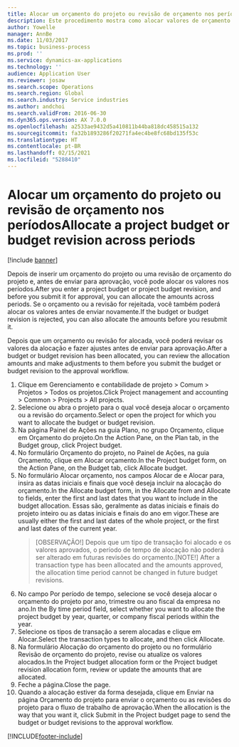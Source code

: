 ```yaml
---
title: Alocar um orçamento do projeto ou revisão de orçamento nos períodos
description: Este procedimento mostra como alocar valores de orçamento do projeto nos períodos.
author: Yowelle
manager: AnnBe
ms.date: 11/03/2017
ms.topic: business-process
ms.prod: ''
ms.service: dynamics-ax-applications
ms.technology: ''
audience: Application User
ms.reviewer: josaw
ms.search.scope: Operations
ms.search.region: Global
ms.search.industry: Service industries
ms.author: andchoi
ms.search.validFrom: 2016-06-30
ms.dyn365.ops.version: AX 7.0.0
ms.openlocfilehash: a2533ae9432d5a410811b44ba818dc458515a132
ms.sourcegitcommit: fa32b1893286f20271fa4ec4be8fc68bd135f53c
ms.translationtype: HT
ms.contentlocale: pt-BR
ms.lasthandoff: 02/15/2021
ms.locfileid: "5288410"
---
```

# <a name="allocate-a-project-budget-or-budget-revision-across-periods"></a><span data-ttu-id="f28d8-103">Alocar um orçamento do projeto ou revisão de orçamento nos períodos</span><span class="sxs-lookup"><span data-stu-id="f28d8-103">Allocate a project budget or budget revision across periods</span></span>

[!include [banner](../../includes/banner.md)]

<span data-ttu-id="f28d8-104">Depois de inserir um orçamento do projeto ou uma revisão de orçamento do projeto e, antes de enviar para aprovação, você pode alocar os valores nos períodos.</span><span class="sxs-lookup"><span data-stu-id="f28d8-104">After you enter a project budget or project budget revision, and before you submit it for approval, you can allocate the amounts across periods.</span></span> <span data-ttu-id="f28d8-105">Se o orçamento ou a revisão for rejeitada, você também poderá alocar os valores antes de enviar novamente.</span><span class="sxs-lookup"><span data-stu-id="f28d8-105">If the budget or budget revision is rejected, you can also allocate the amounts before you resubmit it.</span></span> 

<span data-ttu-id="f28d8-106">Depois que um orçamento ou revisão for alocada, você poderá revisar os valores da alocação e fazer ajustes antes de enviar para aprovação.</span><span class="sxs-lookup"><span data-stu-id="f28d8-106">After a budget or budget revision has been allocated, you can review the allocation amounts and make adjustments to them before you submit the budget or budget revision to the approval workflow.</span></span> 

1. <span data-ttu-id="f28d8-107">Clique em Gerenciamento e contabilidade de projeto > Comum > Projetos > Todos os projetos.</span><span class="sxs-lookup"><span data-stu-id="f28d8-107">Click Project management and accounting > Common > Projects > All projects.</span></span> 
2. <span data-ttu-id="f28d8-108">Selecione ou abra o projeto para o qual você deseja alocar o orçamento ou a revisão do orçamento.</span><span class="sxs-lookup"><span data-stu-id="f28d8-108">Select or open the project for which you want to allocate the budget or budget revision.</span></span> 
3. <span data-ttu-id="f28d8-109">Na página Painel de Ações na guia Plano, no grupo Orçamento, clique em Orçamento do projeto.</span><span class="sxs-lookup"><span data-stu-id="f28d8-109">On the Action Pane, on the Plan tab, in the Budget group, click Project budget.</span></span> 
4. <span data-ttu-id="f28d8-110">No formulário Orçamento do projeto, no Painel de Ações, na guia Orçamento, clique em Alocar orçamento.</span><span class="sxs-lookup"><span data-stu-id="f28d8-110">In the Project budget form, on the Action Pane, on the Budget tab, click Allocate budget.</span></span> 
5. <span data-ttu-id="f28d8-111">No formulário Alocar orçamento, nos campos Alocar de e Alocar para, insira as datas iniciais e finais que você deseja incluir na alocação do orçamento.</span><span class="sxs-lookup"><span data-stu-id="f28d8-111">In the Allocate budget form, in the Allocate from and Allocate to fields, enter the first and last dates that you want to include in the budget allocation.</span></span> <span data-ttu-id="f28d8-112">Essas são, geralmente as datas iniciais e finais do projeto inteiro ou as datas iniciais e finais do ano em vigor.</span><span class="sxs-lookup"><span data-stu-id="f28d8-112">These are usually either the first and last dates of the whole project, or the first and last dates of the current year.</span></span>  
   > <span data-ttu-id="f28d8-113">[OBSERVAÇÃO!] Depois que um tipo de transação foi alocado e os valores aprovados, o período de tempo de alocação não poderá ser alterado em futuras revisões do orçamento.</span><span class="sxs-lookup"><span data-stu-id="f28d8-113">[NOTE!] After a transaction type has been allocated and the amounts approved, the allocation time period cannot be changed in future budget revisions.</span></span> 
6. <span data-ttu-id="f28d8-114">No campo Por período de tempo, selecione se você deseja alocar o orçamento do projeto por ano, trimestre ou ano fiscal da empresa no ano.</span><span class="sxs-lookup"><span data-stu-id="f28d8-114">In the By time period field, select whether you want to allocate the project budget by year, quarter, or company fiscal periods within the year.</span></span>
7. <span data-ttu-id="f28d8-115">Selecione os tipos de transação a serem alocadas e clique em Alocar.</span><span class="sxs-lookup"><span data-stu-id="f28d8-115">Select the transaction types to allocate, and then click Allocate.</span></span> 
8. <span data-ttu-id="f28d8-116">Na formulário Alocação do orçamento do projeto ou no formulário Revisão de orçamento do projeto, revise ou atualize os valores alocados.</span><span class="sxs-lookup"><span data-stu-id="f28d8-116">In the Project budget allocation form or the Project budget revision allocation form, review or update the amounts that are allocated.</span></span> 
9. <span data-ttu-id="f28d8-117">Feche a página.</span><span class="sxs-lookup"><span data-stu-id="f28d8-117">Close the page.</span></span>
10. <span data-ttu-id="f28d8-118">Quando a alocação estiver da forma desejada, clique em Enviar na página Orçamento do projeto para enviar o orçamento ou as revisões do projeto para o fluxo de trabalho de aprovação.</span><span class="sxs-lookup"><span data-stu-id="f28d8-118">When the allocation is the way that you want it, click Submit in the Project budget page to send the budget or budget revisions to the approval workflow.</span></span>  




[!INCLUDE[footer-include](../../includes/footer-banner.md)]